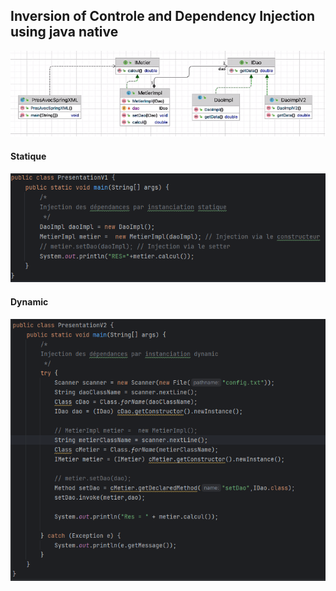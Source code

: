 <h2>Inversion of Controle and Dependency Injection using java native</h2>
<img src="captures/capture-1.png" />
<h4>Statique</h4>
<img src="captures/capture-3.png" />
<h4>Dynamic</h4>
<img src="captures/capture-2.png" />